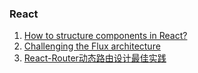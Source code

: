 ### React
1. [How to structure components in React?](https://reallifeprogramming.com/how-to-structure-components-in-react-54fc43e71546)
2. [Challenging the Flux architecture](https://medium.com/@raul.mihaila/challenging-the-flux-architecture-2838152a0f8f)
3. [React-Router动态路由设计最佳实践](https://segmentfault.com/a/1190000011765141)
